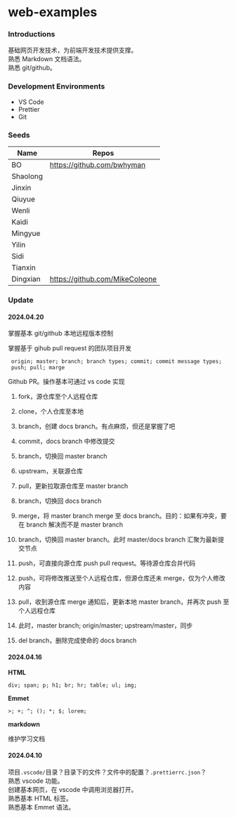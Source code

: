 # web-examples

### Introductions

基础网页开发技术，为前端开发技术提供支撑。  
熟悉 Markdown 文档语法。  
熟悉 git/github。

### Development Environments

- VS Code
- Prettier
- Git

### Seeds

| Name     | Repos                          |
| -------- | ------------------------------ |
| BO       | https://github.com/bwhyman     |
| Shaolong |                                |
| Jinxin   |                                |
| Qiuyue   |                                |
| Wenli    |                                |
| Kaidi    |                                |
| Mingyue  |                                |
| Yilin    |                                |
| Sidi     |                                |
| Tianxin  |                                |
| Dingxian | https://github.com/MikeColeone |

### Update

#### 2024.04.20

掌握基本 git/github 本地远程版本控制

掌握基于 gihub pull request 的团队项目开发

```shell
 origin; master; branch; branch types; commit; commit message types;
 push; pull; marge
```

Github PR。操作基本可通过 vs code 实现

1. fork，源仓库至个人远程仓库

2. clone，个人仓库至本地

3. branch，创建 docs branch。有点麻烦，但还是掌握了吧

4. commit，docs branch 中修改提交

5. branch，切换回 master branch

6. upstream，关联源仓库

7. pull，更新拉取源仓库至 master branch

8. branch，切换回 docs branch

9. merge，将 master branch merge 至 docs branch。目的：如果有冲突，要在 branch 解决而不是 master branch

10. branch，切换回 master branch。此时 master/docs branch 汇聚为最新提交节点

11. push，可直接向源仓库 push pull request。等待源仓库合并代码

12. push，可将修改推送至个人远程仓库，但源仓库还未 merge，仅为个人修改内容

13. pull，收到源仓库 merge 通知后，更新本地 master branch，并再次 push 至个人远程仓库

14. 此时，master branch; origin/master; upstream/master，同步

15. del branch，删除完成使命的 docs branch

#### 2024.04.16

**HTML**

```shell
div; span; p; h1; br; hr; table; ul; img;
```

**Emmet**

```shell
>; +; ^; (); *; $; lorem;
```

**markdown**

维护学习文档

#### 2024.04.10

项目`.vscode/`目录？目录下的文件？文件中的配置？`.prettierrc.json`？  
熟悉 vscode 功能。  
创建基本网页，在 vscode 中调用浏览器打开。  
熟悉基本 HTML 标签。  
熟悉基本 Emmet 语法。
